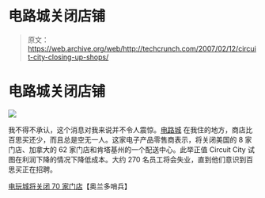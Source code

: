 # 电路城关闭店铺

> 原文：<https://web.archive.org/web/http://techcrunch.com/2007/02/12/circuit-city-closing-up-shops/>

# 电路城关闭店铺

![](img/277aed98520dc5414099d08d6c8b58bb.png)

我不得不承认，这个消息对我来说并不令人震惊。[电路城](https://web.archive.org/web/20201026105208/https://crunchbase.com/organization/circuit-city) 在我住的地方，商店比百思买还少，而且总是空无一人。这家电子产品零售商表示，将关闭美国的 8 家门店、加拿大的 62 家门店和肯塔基州的一个配送中心。此举正值 Circuit City 试图在利润下降的情况下降低成本。大约 270 名员工将会失业，直到他们意识到百思买正在招聘。

[电玩城将关闭 70 家门店](https://web.archive.org/web/20201026105208/http://www.orlandosentinel.com/business/orl-circuit0907feb09,0,4603585.story?coll=orl-business-headlines)【奥兰多哨兵】